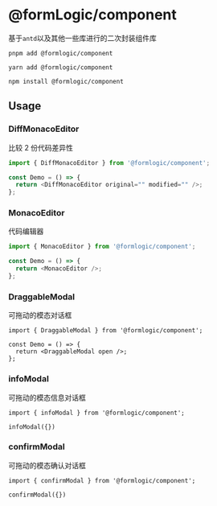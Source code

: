 # @formLogic/component

基于`antd`以及其他一些库进行的二次封装组件库

```pnpm
pnpm add @formlogic/component
```

```yarn
yarn add @formlogic/component
```

```npm
npm install @formlogic/component
```

## Usage

### DiffMonacoEditor

比较 2 份代码差异性

```js
import { DiffMonacoEditor } from '@formlogic/component';

const Demo = () => {
  return <DiffMonacoEditor original="" modified="" />;
};
```

### MonacoEditor

代码编辑器

```js
import { MonacoEditor } from '@formlogic/component';

const Demo = () => {
  return <MonacoEditor />;
};
```

### DraggableModal

可拖动的模态对话框

```tsx
import { DraggableModal } from '@formlogic/component';

const Demo = () => {
  return <DraggableModal open />;
};
```

### infoModal

可拖动的模态信息对话框

```tsx
import { infoModal } from '@formlogic/component';

infoModal({})
```

### confirmModal

可拖动的模态确认对话框

```tsx
import { confirmModal } from '@formlogic/component';

confirmModal({})
```
